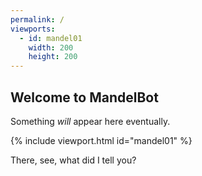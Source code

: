 ```yaml
---
permalink: /
viewports:
  - id: mandel01
    width: 200
    height: 200
---
```


Welcome to MandelBot
--------------------

Something *will* appear here eventually.

{% include viewport.html id="mandel01" %}

There, see, what did I tell you?
